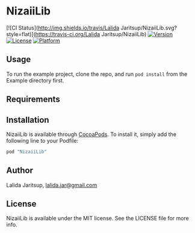 # NizaiiLib

[![CI Status](http://img.shields.io/travis/Lalida Jaritsup/NizaiiLib.svg?style=flat)](https://travis-ci.org/Lalida Jaritsup/NizaiiLib)
[![Version](https://img.shields.io/cocoapods/v/NizaiiLib.svg?style=flat)](http://cocoapods.org/pods/NizaiiLib)
[![License](https://img.shields.io/cocoapods/l/NizaiiLib.svg?style=flat)](http://cocoapods.org/pods/NizaiiLib)
[![Platform](https://img.shields.io/cocoapods/p/NizaiiLib.svg?style=flat)](http://cocoapods.org/pods/NizaiiLib)

## Usage

To run the example project, clone the repo, and run `pod install` from the Example directory first.

## Requirements

## Installation

NizaiiLib is available through [CocoaPods](http://cocoapods.org). To install
it, simply add the following line to your Podfile:

```ruby
pod "NizaiiLib"
```

## Author

Lalida Jaritsup, lalida.jar@gmail.com

## License

NizaiiLib is available under the MIT license. See the LICENSE file for more info.
